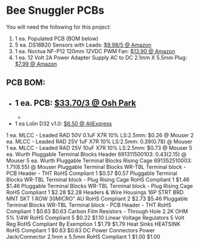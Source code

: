 # Bee Snuggler PCBs

You will need the following for this project:

1. 1 ea. Populated PCB (BOM below)
1. 5 ea. DS18B20 Sensors with Leads: [$9.98/5 @ Amazon](https://smile.amazon.com/Aideepen-DS18B20-Waterproof-Temperature-Stainless/dp/B01LY53CED)
1. 1 ea. Noctua NF-P12 120mm 12VDC PWM Fan: [$13.90 @ Amazon](https://smile.amazon.com/gp/product/B07CG2PGY6)
1. 1 ea. 12 Volt 2A Power Adapter Supply AC to DC 2.1mm X 5.5mm Plug: [$7.99 @ Amazon](https://smile.amazon.com/TMEZON-Power-Adapter-Supply-2-1mm/dp/B00Q2E5IXW)

## PCB BOM:

- 1 ea. PCB: [$33.70/3 @ Osh Park](https://oshpark.com/shared_projects/ufkYhMaZ)
    - 
    - 
- 1 ea Lolin D32 v1.0: [$6.50 @ AliExpress](https://www.aliexpress.com/item/32808551116.html)


1 ea. MLCC - Leaded RAD 50V 0.1uF X7R 10% LS:2.5mm: $0.26 @ Mouser
2 ea. MLCC - Leaded RAD 25V 1uF X7R 10% LS:2.5mm: $0.39 ($0.78) @ Mouser
1 ea. MLCC - Leaded RAD 25V 10uF X7R 10% LS:2.5mm: $0.73 @ Mouser
5 ea. Wurth Pluggable Terminal Blocks Header 691311500103: $0.43 ($2.15) @ Mouser
5 ea. Wurth Pluggable Terminal Blocks Rising Cage 691352510003: $1.71 ($8.55) @ Mouser
Pluggable Terminal Blocks WR-TBL Terminal block - PCB Header - THT	RoHS Compliant		1	$0.57	$0.57
Pluggable Terminal Blocks WR-TBL Terminal block - Plug Rising Cage	RoHS Compliant		1	$1.46	$1.46
Pluggable Terminal Blocks WR-TBL Terminal block - Plug Rising Cage	RoHS Compliant		1	$2.28	$2.28
Headers & Wire Housings 16P STRT BRD MNT SKT 1 ROW 30MICRO" AU	RoHS Compliant		2	$2.73	$5.46
Pluggable Terminal Blocks WR-TBL Terminal block - PCB Header - THT	RoHS Compliant		1	$0.63	$0.63
Carbon Film Resistors - Through Hole 2.2K OHM 5% 1/4W	RoHS Compliant		5	$0.22	$1.10
Linear Voltage Regulators 5 Volt Reg	RoHS Compliant By Exemption		1	$1.79	$1.79
Heat Sinks HEATSINK	RoHS Compliant		1	$0.63	$0.63
DC Power Connectors Power Jack/Connector 2.1mm x 5.5mm	RoHS Compliant		1	$1.00	$1.00
